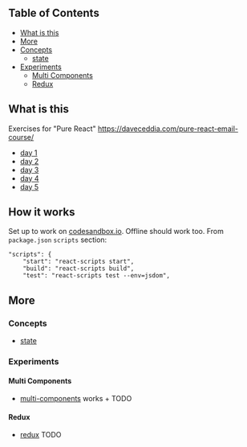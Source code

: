 ## Table of Contents

- [What is this](#what-is-this)
- [More](#more)
- [Concepts](#concepts)
  * [state](#state)
- [Experiments](#experiments)
  * [Multi Components](#multi-components)
  * [Redux](#redux)


## What is this

Exercises for "Pure React" https://daveceddia.com/pure-react-email-course/

- [day 1](day1/src)
- [day 2](day2/src)
- [day 3](day3/src)
- [day 4](day4/src)
- [day 5](day5/src)

## How it works

Set up to work on [codesandbox.io](https://codesandbox.io).
Offline should work too. From `package.json` `scripts` section:

```
"scripts": {
    "start": "react-scripts start",
    "build": "react-scripts build",
    "test": "react-scripts test --env=jsdom",
```

## More

### Concepts

- [state](concepts/state)

### Experiments

#### Multi Components

- [multi-components](experiments/multi-components/) works + TODO

#### Redux

- [redux](experiments/redux/) TODO